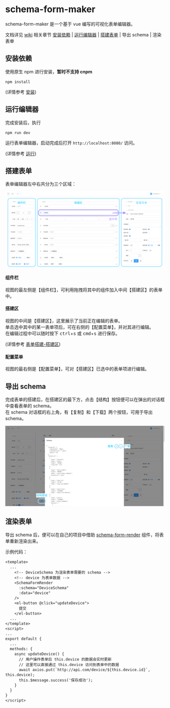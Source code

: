 # schema-form-maker
schema-form-maker 是一个基于 vue 编写的可视化表单编辑器。
<!-- ![编辑器截屏](/public/readme/screenshot.png | width=640) -->
文档详见 [wiki](https://github.com/upupzealot/schema-form-editor/wiki) 相关章节
[安装依赖](https://github.com/upupzealot/schema-form-editor/wiki/%E5%AE%89%E8%A3%85) | [运行编辑器](https://github.com/upupzealot/schema-form-editor/wiki/%E8%BF%90%E8%A1%8C) | [搭建表单](https://github.com/upupzealot/schema-form-editor/wiki/%E8%A1%A8%E5%8D%95%E6%90%AD%E5%BB%BA) | 导出 schema | 渲染表单

## 安装依赖
使用原生 npm 进行安装，**暂时不支持 cnpm**
```
npm install
```
(详情参考 [安装](https://github.com/upupzealot/schema-form-editor/wiki/%E5%AE%89%E8%A3%85))

## 运行编辑器
完成安装后，执行
```
npm run dev
```
运行表单编辑器，启动完成后打开 `http://localhost:8080/` 访问。

(详情参考 [运行](https://github.com/upupzealot/schema-form-editor/wiki/%E8%BF%90%E8%A1%8C))

## 搭建表单
表单编辑器左中右共分为三个区域：
<!-- ![编辑器视图分区](/public/readme/editor-view.png | width=640) -->
<img src="/public/readme/editor-view.png" width="640px" alt="编辑器视图分区" />  

#### 组件栏
视图的最左侧是【组件栏】，可利用拖拽将其中的组件加入中间【搭建区】的表单中。
#### 搭建区
视图的中间是【搭建区】，这里展示了当前正在编辑的表单。  
单击选中其中的某一表单项后，可在右侧的【配置菜单】，并对其进行编辑。  
在编辑过程中可以随时按下 <kbd>ctrl</kbd>+<kbd>s</kbd> 或 <kbd>cmd</kbd>+<kbd>s</kbd> 进行保存。

(详情参考 [表单搭建-搭建区](https://github.com/upupzealot/schema-form-editor/wiki/%E6%90%AD%E5%BB%BA%E5%8C%BA))
#### 配置菜单
视图的最右侧是【配置菜单】，可对【搭建区】已选中的表单项进行编辑。

## 导出 schema
完成表单的搭建后，在搭建区的最下方，点击【结构】按钮便可以在弹出的对话框中查看表单的 schema。  
在 schema 对话框的右上角，有【复制】和【下载】两个按钮，可用于导出 schema。
<!-- ![导出 schema](/public/readme/export-schema.png | width="640") -->
<img src="/public/readme/export-schema.png" width="640px" alt="导出 schema" />

## 渲染表单
导出 schema 后，便可以在自己的项目中借助 [schema-form-render](http://www.npmjs.com/package/schema-form-render) 组件，将表单重新渲染出来。

示例代码：
```vue
<template>
  ...
    <!-- DeviceSchema 为渲染表单需要的 schema -->
    <!-- device 为表单数据 -->
    <SchemaFormRender
      :schema="DeviceSchema"
      :data="device"
    />
    <el-button @click="updateDevice">
      提交
    </el-button>
  ...
</template>
<script>
...
export default {
  ...
  methods: {
    async updateDevice() {
      // 用户操作表单后 this.device 的数据会实时更新
      // 这里可以直接通过 this.device 访问到表单中的数据
      await axios.put(`http://api.com/device/${this.device.id}`, this.device);
      this.$message.success('保存成功');
    }
  }
}
</script>
```

